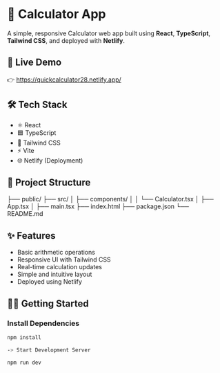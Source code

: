 # 🧮 Calculator App

A simple, responsive Calculator web app built using **React**, **TypeScript**, **Tailwind CSS**, and deployed with **Netlify**.

## 🚀 Live Demo

👉 https://quickcalculator28.netlify.app/

## 🛠 Tech Stack

- ⚛️ React
- 🟦 TypeScript
- 🎨 Tailwind CSS
- ⚡ Vite
- 🌐 Netlify (Deployment)

## 📂 Project Structure

├── public/
├── src/
│ ├── components/
│ │ └── Calculator.tsx
│ ├── App.tsx
│ ├── main.tsx
├── index.html
├── package.json
└── README.md


## ✨ Features

- Basic arithmetic operations
- Responsive UI with Tailwind CSS
- Real-time calculation updates
- Simple and intuitive layout
- Deployed using Netlify

## 🧑‍💻 Getting Started

### Install Dependencies

```bash
npm install

-> Start Development Server

npm run dev
